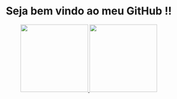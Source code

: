 <div align="center">
    <h1> Seja bem vindo ao meu GitHub !!</h1>
</div>

<div align="center">
  <a href="http://www.vitorcostatec.com.br/">
  <img height="180em" src="https://github-readme-stats.vercel.app/api?username=vitorcostati&show_icons=true&theme=merko&include_all_commits=true&count_private=true"/>
  <img height="180em" src="https://github-readme-stats.vercel.app/api/top-langs/?username=vitorcostati&layout=compact&langs_count=7&theme=merko"/>
</div>
